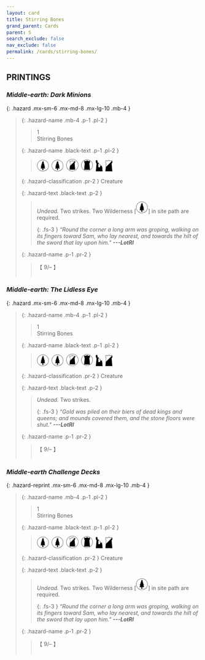 ```yaml
---
layout: card
title: Stirring Bones
grand_parent: Cards
parent: S
search_exclude: false
nav_exclude: false
permalink: /cards/stirring-bones/
---
```


## PRINTINGS


### _Middle-earth: Dark Minions_

{: .hazard .mx-sm-6 .mx-md-8 .mx-lg-10 .mb-4 }
> {: .hazard-name .mb-4 .p-1 .pl-2 }
> > <div class="hazard-mp">1</div>
> > <div class="card-name">Stirring Bones</div>
>
> {: .hazard-name .black-text .p-1 .pl-2 }
> > ![](/assets/images/wilderness.svg)&ensp;![](/assets/images/wilderness.svg)&ensp;![](/assets/images/shadow-land.svg)&ensp;![](/assets/images/dark-domain.svg)&ensp;![](/assets/images/ruinlair.svg)&ensp;![](/assets/images/shadow-hold.svg)
>
> {: .hazard-classification .pr-2 }
> Creature
>
> {: .hazard-text .black-text .p-2 }
> > _Undead._ Two strikes. Two Wilderness \[![](/assets/images/wilderness.svg)] in site path are required. 
> > 
> > {: .fs-3 } 
> > _“Round the corner a long arm was groping, walking on its fingers toward Sam, who lay nearest, and towards the hilt of the sword that lay upon him."_ ***---&#65279;LotRI*** 
>
> {: .hazard-name .p-1 .pr-2 }
> > <div class="card-shield">【 9/&ndash; 】</div>
> > <div class="card-corruption">&nbsp;</div>

### _Middle-earth: The Lidless Eye_

{: .hazard .mx-sm-6 .mx-md-8 .mx-lg-10 .mb-4 }
> {: .hazard-name .mb-4 .p-1 .pl-2 }
> > <div class="hazard-mp">1</div>
> > <div class="card-name">Stirring Bones</div>
>
> {: .hazard-name .black-text .p-1 .pl-2 }
> > ![](/assets/images/wilderness.svg)&ensp;![](/assets/images/wilderness.svg)&ensp;![](/assets/images/shadow-land.svg)&ensp;![](/assets/images/dark-domain.svg)&ensp;![](/assets/images/ruinlair.svg)&ensp;![](/assets/images/shadow-hold.svg)
>
> {: .hazard-classification .pr-2 }
> Creature
>
> {: .hazard-text .black-text .p-2 }
> > _Undead._ Two strikes. 
> > 
> > {: .fs-3 } 
> > _“Gold was piled on their biers of dead kings and queens; and mounds covered them, and the stone floors were shut."_ ***---&#65279;LotRI*** 
>
> {: .hazard-name .p-1 .pr-2 }
> > <div class="card-shield">【 9/&ndash; 】</div>
> > <div class="card-corruption">&nbsp;</div>

### _Middle-earth Challenge Decks_

{: .hazard-reprint .mx-sm-6 .mx-md-8 .mx-lg-10 .mb-4 }
> {: .hazard-name .mb-4 .p-1 .pl-2 }
> > <div class="hazard-mp">1</div>
> > <div class="card-name">Stirring Bones</div>
>
> {: .hazard-name .black-text .p-1 .pl-2 }
> > ![](/assets/images/wilderness.svg)&ensp;![](/assets/images/wilderness.svg)&ensp;![](/assets/images/shadow-land.svg)&ensp;![](/assets/images/dark-domain.svg)&ensp;![](/assets/images/ruinlair.svg)&ensp;![](/assets/images/shadow-hold.svg)
>
> {: .hazard-classification .pr-2 }
> Creature
>
> {: .hazard-text .black-text .p-2 }
> > _Undead._ Two strikes. Two Wilderness \[![](/assets/images/wilderness.svg)] in site path are required. 
> > 
> > {: .fs-3 } 
> > _“Round the corner a long arm was groping, walking on its fingers toward Sam, who lay nearest, and towards the hilt of the sword that lay upon him."_ ***---&#65279;LotRI*** 
>
> {: .hazard-name .p-1 .pr-2 }
> > <div class="card-shield">【 9/&ndash; 】</div>
> > <div class="card-corruption-white">&nbsp;</div>
